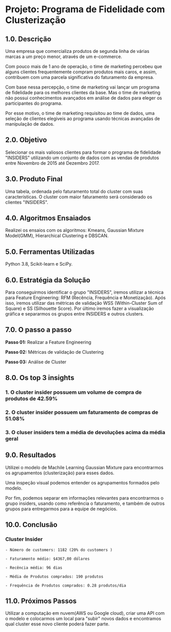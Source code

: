 # Projeto: Programa de Fidelidade com Clusterização
## 1.0. Descrição
Uma empresa que comercializa produtos de segunda linha de várias marcas a um preço menor, através de um e-commerce.

Com pouco mais de 1 ano de operação, o time de marketing percebeu que alguns clientes frequentemente compram produtos mais caros, e assim, contribuem com uma parcela significativa do faturamento da empresa.

Com base nessa percepção, o time de marketing vai lançar um programa de fidelidade para os melhores clientes da base. Mas o time de marketing não possui conhecimentos avançados em análise de dados para eleger os participantes do programa.

Por esse motivo, o time de marketing requisitou ao time de dados, uma seleção de clientes elegiveis ao programa usando técnicas avançadas de manipulação de dados.

## 2.0. Objetivo
Selecionar os mais valiosos clientes para formar o programa de fidelidade "INSIDERS" utilizando um conjunto de dados com as vendas de produtos entre Novembro de 2015 até Dezembro 2017.

## 3.0. Produto Final
Uma tabela, ordenada pelo faturamento total do cluster com suas características. O cluster com maior faturamento será considerado os clientes "INSIDERS".

## 4.0. Algoritmos Ensaiados
Realizei os ensaios com os algoritmos: Kmeans, Gaussian Mixture Model(GMM), Hierarchical Clustering e DBSCAN.  

## 5.0. Ferramentas Utilizadas
Python 3.8, Scikit-learn e SciPy.

## 6.0. Estratégia da Solução
Para conseguirmos identificar o grupo "INSIDERS", iremos utilizar a técnica para Feature Engineering: RFM (Recência, Frequência e Monetização). Após isso, iremos utilizar das métricas de validação WSS (Within-Cluster Sum of Square) e SS (Silhouette Score). Por último iremos fazer a visualização gráfica e separarmos os grupos entre INSIDERS e outros clusters.

## 7.0. O passo a passo
**Passo 01:** Realizar a Feature Engineering

**Passo 02:** Métricas de validação de Clustering

**Passo 03:** Análise de Cluster

## 8.0. Os top 3 insights
### 1. O cluster insider possuem um volume de compra de produtos de 42.59%
### 2. O cluster insider possuem um faturamento de compras de 51.08%
### 3. O cluser insiders tem a média de devoluções acima da média geral

## 9.0. Resultados
Utilizei o modelo de Machile Learning Gaussian Mixture para encontrarmos os agrupamentos (clusterização) para esses dados.

Uma inspeção visual podemos entender os agrupamentos formados pelo modelo.

Por fim, podemos separar em informações relevantes para encontrarmos o grupo insiders, usando como referência o faturamento, e também de outros grupos para entregarmos para a equipe de negócios.

## 10.0. Conclusão
### Cluster Insider
    - Número de customers: 1182 (20% do customers )
    
    - Faturamento médio: $4367,00 dólares
    
    - Recência média: 96 dias
    
    - Média de Produtos comprados: 190 produtos
    
    - Frequência de Produtos comprados: 0.28 produtos/dia

## 11.0. Próximos Passos
Utilizar a computação em nuvem(AWS ou Google cloud), criar uma API com o modelo e colocarmos um local para "subir" novos dados e encontramos qual cluster esse novo cliente poderá fazer parte.
